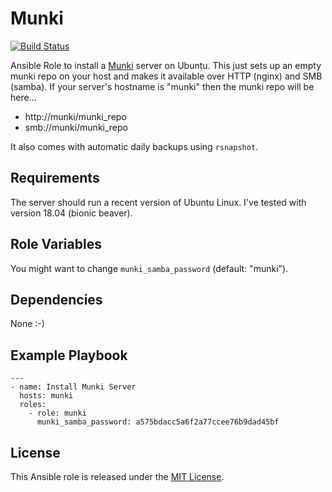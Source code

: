# Munki

[![Build Status](https://travis-ci.org/bjoernalbers/ansible-role-munki.svg?branch=master)](https://travis-ci.org/bjoernalbers/ansible-role-munki)

Ansible Role to install a [Munki](https://www.munki.org) server on Ubuntu.
This just sets up an empty munki repo on your host and makes it available over
HTTP (nginx) and SMB (samba).
If your server's hostname is "munki" then the munki repo will be here...

- http://munki/munki_repo
- smb://munki/munki_repo

It also comes with automatic daily backups using `rsnapshot`.


## Requirements

The server should run a recent version of Ubuntu Linux.
I've tested with version 18.04 (bionic beaver).


## Role Variables

You might want to change `munki_samba_password` (default: "munki").


## Dependencies

None :-)


## Example Playbook

    ---
    - name: Install Munki Server
      hosts: munki
      roles:
        - role: munki
          munki_samba_password: a575bdacc5a6f2a77ccee76b9dad45bf


## License

This Ansible role is released under the [MIT License](LICENSE.txt).

